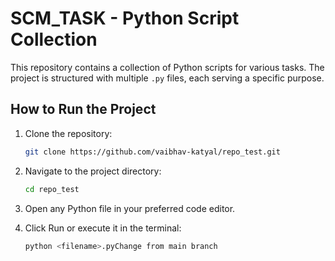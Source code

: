 # SCM_TASK - Python Script Collection

This repository contains a collection of Python scripts for various tasks. The project is structured with multiple `.py` files, each serving a specific purpose.

## How to Run the Project

1. Clone the repository:
   ```sh
   git clone https://github.com/vaibhav-katyal/repo_test.git

2. Navigate to the project directory:
    ```sh
    cd repo_test

3. Open any Python file in your preferred code editor.

4. Click Run or execute it in the terminal:
    ```sh
    python <filename>.pyChange from main branch
